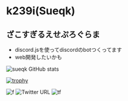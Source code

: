 # k239i(Sueqk)
## ざこすぎるえせぷろぐらま
- discord.jsを使ってdiscordのbotつくってます
- web開発したいかも

![sueqk GitHub stats](https://github-readme-stats.vercel.app/api?username=k239i&count_private=true&show_icons=true&theme=dracula)

[![trophy](https://github-profile-trophy.vercel.app/?username=k239i&theme=onedark)](https://github.com/ryo-ma/github-profile-trophy)

![f](https://img.shields.io/github/followers/k239i?label=Followers&style=social)
![Twitter URL](https://img.shields.io/twitter/url?style=social&url=https%3A%2F%2Ftwitter.com%2Ftiiusi)
![tf](https://img.shields.io/twitter/follow/tiiusi?style=social)

